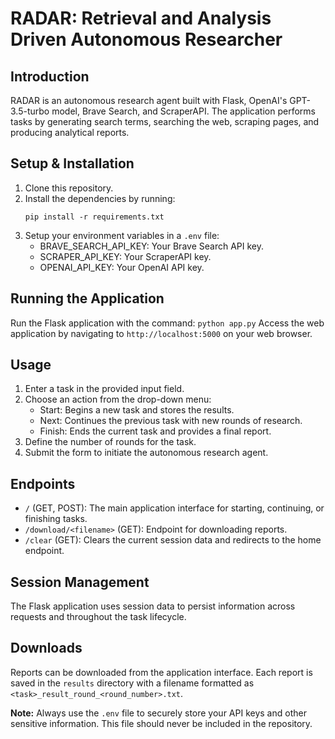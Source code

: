 # RADAR: Retrieval and Analysis Driven Autonomous Researcher

## Introduction
RADAR is an autonomous research agent built with Flask, OpenAI's GPT-3.5-turbo model, Brave Search, and ScraperAPI. The application performs tasks by generating search terms, searching the web, scraping pages, and producing analytical reports. 

## Setup & Installation
1. Clone this repository.
2. Install the dependencies by running: 
    ```
    pip install -r requirements.txt
    ```
3. Setup your environment variables in a `.env` file:
    - BRAVE_SEARCH_API_KEY: Your Brave Search API key.
    - SCRAPER_API_KEY: Your ScraperAPI key.
    - OPENAI_API_KEY: Your OpenAI API key.

## Running the Application
Run the Flask application with the command:
    ```
    python app.py
    ```
Access the web application by navigating to `http://localhost:5000` on your web browser.

## Usage
1. Enter a task in the provided input field.
2. Choose an action from the drop-down menu:
    - Start: Begins a new task and stores the results.
    - Next: Continues the previous task with new rounds of research.
    - Finish: Ends the current task and provides a final report.
3. Define the number of rounds for the task.
4. Submit the form to initiate the autonomous research agent.

## Endpoints
- `/` (GET, POST): The main application interface for starting, continuing, or finishing tasks.
- `/download/<filename>` (GET): Endpoint for downloading reports.
- `/clear` (GET): Clears the current session data and redirects to the home endpoint.

## Session Management
The Flask application uses session data to persist information across requests and throughout the task lifecycle.

## Downloads
Reports can be downloaded from the application interface. Each report is saved in the `results` directory with a filename formatted as `<task>_result_round_<round_number>.txt`.

**Note:** Always use the `.env` file to securely store your API keys and other sensitive information. This file should never be included in the repository.
